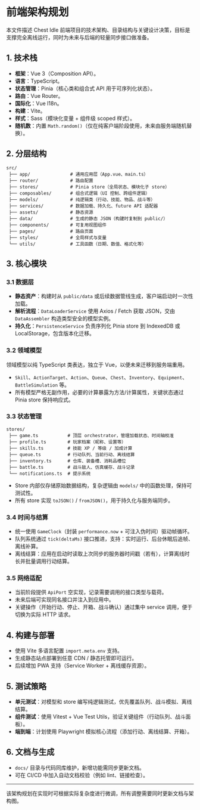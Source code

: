 # 前端架构规划

本文件描述 Chest Idle 前端项目的技术架构、目录结构与关键设计决策，目标是支撑完全离线运行，同时为未来与后端的轻量同步接口做准备。

## 1. 技术栈

- **框架**：Vue 3（Composition API）。
- **语言**：TypeScript。
- **状态管理**：Pinia（核心类和组合式 API 用于可序列化状态）。
- **路由**：Vue Router。
- **国际化**：Vue I18n。
- **构建**：Vite。
- **样式**：Sass（模块化变量 + 组件级 scoped 样式）。
- **随机数**：内置 `Math.random()`（仅在纯客户端阶段使用，未来由服务端随机替换）。

## 2. 分层结构

```
src/
 ├── app/               # 通用应用层（App.vue、main.ts）
 ├── router/            # 路由配置
 ├── stores/            # Pinia store（全局状态、模块化子 store）
 ├── composables/       # 组合式逻辑（UI 控制、跨组件逻辑）
 ├── models/            # 纯逻辑类（行动、技能、物品、战斗等）
 ├── services/          # 数据加载、持久化、future API 适配器
 ├── assets/            # 静态资源
 ├── data/              # 生成的静态 JSON（构建时复制到 public/）
 ├── components/        # 可复用视图组件
 ├── pages/             # 路由页面
 ├── styles/            # 全局样式与变量
 └── utils/             # 工具函数（日期、数值、格式化等）
```

## 3. 核心模块

### 3.1 数据层

- **静态资产**：构建时从 `public/data` 或后续数据管线生成，客户端启动时一次性加载。
- **解析流程**：`DataLoaderService` 使用 Axios / Fetch 获取 JSON，交由 `DataAssembler` 构造类型安全的模型实例。
- **持久化**：`PersistenceService` 负责序列化 Pinia store 到 IndexedDB 或 LocalStorage，包含版本化迁移。

### 3.2 领域模型

领域模型以纯 TypeScript 类表达，独立于 Vue，以便未来迁移到服务端重用。

- `Skill`、`ActionTarget`、`Action`、`Queue`、`Chest`、`Inventory`、`Equipment`、`BattleSimulation` 等。
- 所有模型严格无副作用，必要的计算暴露为方法/计算属性，关键状态通过 Pinia store 保持响应式。

### 3.3 状态管理

```
stores/
 ├── game.ts           # 顶层 orchestrator，管理加载状态、时间轴校准
 ├── profile.ts        # 玩家档案（昵称、设置等）
 ├── skills.ts         # 技能 XP / 等级 / 加成计算
 ├── queue.ts          # 行动队列、当前行动、离线结算
 ├── inventory.ts      # 仓库、装备槽、消耗品槽位
 ├── battle.ts         # 战斗敌人、仿真缓存、战斗记录
 └── notifications.ts  # 提示系统
```

- Store 内部仅存储原始数据结构，复杂逻辑由 `models/` 中的函数处理，保持可测试性。
- 所有 store 实现 `toJSON()` / `fromJSON()`，用于持久化与服务端同步。

### 3.4 时间与结算

- 统一使用 `GameClock`（封装 `performance.now` + 可注入伪时间）驱动帧循环。
- 队列系统通过 `tick(deltaMs)` 接口推进，支持：实时运行、后台休眠后追帧、离线补算。
- 离线结算：应用在启动时读取上次同步的服务器时间戳（若有），计算离线时长并批量调用行动结算。

### 3.5 网络适配

- 当前阶段提供 `ApiPort` 空实现，记录需要调用的接口类型与载荷。
- 未来后端可实现同名接口并注入到应用中。
- 关键操作（开始行动、停止、开箱、战斗确认）通过集中 service 调用，便于切换为实际 HTTP 请求。

## 4. 构建与部署

- 使用 Vite 多语言配置 `import.meta.env` 支持。
- 生成静态站点部署到任意 CDN / 静态托管即可运行。
- 后续增加 PWA 支持（Service Worker + 离线缓存资源）。

## 5. 测试策略

- **单元测试**：对模型和 store 编写纯逻辑测试，优先覆盖队列、战斗模拟、离线结算。
- **组件测试**：使用 Vitest + Vue Test Utils，验证关键组件（行动队列、战斗面板）。
- **端到端**：计划使用 Playwright 模拟核心流程（添加行动、离线结算、开箱）。

## 6. 文档与生成

- `docs/` 目录与代码同库维护，新增功能需同步更新文档。
- 可在 CI/CD 中加入自动文档校验（例如 lint、链接检查）。

---

该架构规划在实现时可根据实际复杂度进行微调，所有调整需要同时更新文档与架构图。